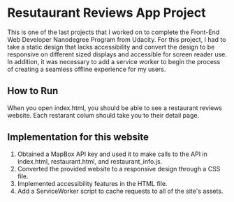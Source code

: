 # Resutaurant Reviews App Project

This is one of the last projects that I worked on to complete the Front-End Web Developer Nanodegree Program from Udacity. For this project, I had to take a static design that lacks accessibility and convert the design to be responsive on different sized displays and accessible for screen reader use. In addition, it was necessary to add a service worker to begin the process of creating a seamless offline experience for my users.

## How to Run

When you open index.html, you should be able to see a restaurant reviews website. Each restarant colum should take you to their detail page.

## Implementation for this website

1. Obtained a MapBox API key and used it to make calls to the API in index.html, restaurant.html, and restaurant_info.js.
2. Converted the provided website to a responsive design through a CSS file.
3. Implemented accessibility features in the HTML file.
4. Add a ServiceWorker script to cache requests to all of the site's assets.
